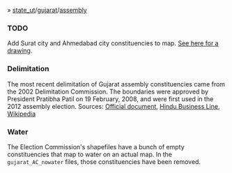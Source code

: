 » [state_ut](https://github.com/HindustanTimesLabs/shapefiles/tree/master/state_ut)/[gujarat](https://github.com/HindustanTimesLabs/shapefiles/tree/master/state_ut/gujarat)/[assembly](https://github.com/HindustanTimesLabs/shapefiles/tree/master/state_ut/gujarat/assembly)

### TODO
Add Surat city and Ahmedabad city constituencies to map. [See here for a drawing](http://www.mapsofindia.com/assemblypolls/gujarat/gujarat-assembly-result.jpg).

### Delimitation
The most recent delimitation of Gujarat assembly constituencies came from the 2002 Delimitation Commission. The boundaries were approved by President Pratibha Patil on 19 February, 2008, and were first used in the 2012 assembly election. Sources: [Official document](http://eci.nic.in/delim/Final_Publications/Gujarat/gujarat.pdf), [Hindu Business Line](http://www.thehindubusinessline.com/news/national/delimitation-might-stump-political-parties-in-2012-gujarat-polls/article3980899.ece), [Wikipedia](https://en.wikipedia.org/wiki/Delimitation_Commission_of_India)

### Water
The Election Commission's shapefiles have a bunch of empty constituencies that map to water on an actual map. In the `gujarat_AC_nowater` files, those constituencies have been removed.

